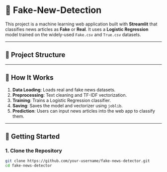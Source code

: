 # 📰 Fake-New-Detection
This project is a machine learning web application built with **Streamlit** that classifies news articles as **Fake** or **Real**. It uses a **Logistic Regression** model trained on the widely-used `Fake.csv` and `True.csv` datasets.

---

## 📂 Project Structure


---

## 🧠 How It Works

1. **Data Loading**: Loads real and fake news datasets.
2. **Preprocessing**: Text cleaning and TF-IDF vectorization.
3. **Training**: Trains a Logistic Regression classifier.
4. **Saving**: Saves the model and vectorizer using `joblib`.
5. **Prediction**: Users can input news articles into the web app to classify them.

---

## 🚀 Getting Started

### 1. Clone the Repository

```bash
git clone https://github.com/your-username/fake-news-detector.git
cd fake-news-detector
